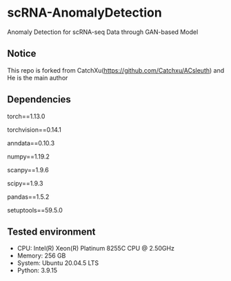 # scRNA-AnomalyDetection
Anomaly Detection for scRNA-seq Data through GAN-based Model

## Notice
This repo is forked from CatchXu(https://github.com/Catchxu/ACsleuth) and He is the main author

## Dependencies
torch==1.13.0

torchvision==0.14.1

anndata==0.10.3

numpy==1.19.2

scanpy==1.9.6

scipy==1.9.3

pandas==1.5.2

setuptools==59.5.0

## Tested environment
- CPU: Intel(R) Xeon(R) Platinum 8255C CPU @ 2.50GHz
- Memory: 256 GB
- System: Ubuntu 20.04.5 LTS
- Python: 3.9.15

